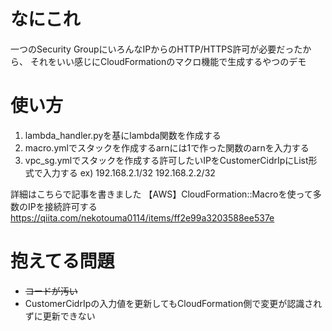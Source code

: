 # なにこれ

一つのSecurity GroupにいろんなIPからのHTTP/HTTPS許可が必要だったから、
それをいい感じにCloudFormationのマクロ機能で生成するやつのデモ

# 使い方

1. lambda_handler.pyを基にlambda関数を作成する
2. macro.ymlでスタックを作成するarnには1で作った関数のarnを入力する
3. vpc_sg.ymlでスタックを作成する許可したいIPをCustomerCidrIpにList<String>形式で入力する
    ex) 192.168.2.1/32 192.168.2.2/32

詳細はこちらで記事を書きました
【AWS】CloudFormation::Macroを使って多数のIPを接続許可する
https://qiita.com/nekotouma0114/items/ff2e99a3203588ee537e

# 抱えてる問題

- ~~コードが汚い~~
- CustomerCidrIpの入力値を更新してもCloudFormation側で変更が認識されずに更新できない
